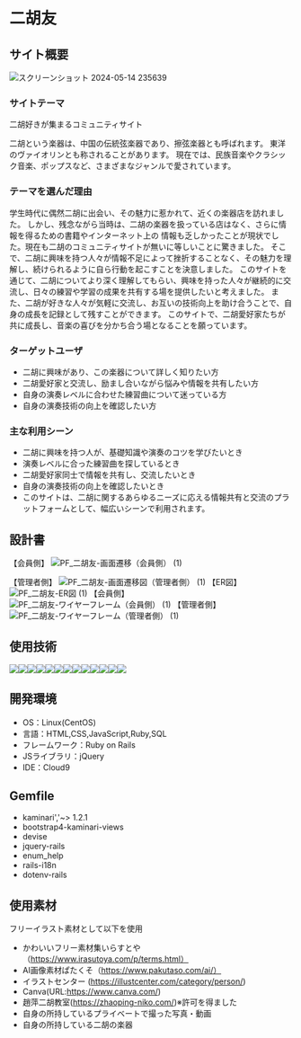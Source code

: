 # **二胡友**

## サイト概要
![スクリーンショット 2024-05-14 235639](https://github.com/takagi2943/takagi2943/assets/154996725/e51a57b0-ce29-486a-9ec9-032984097ea3)

### サイトテーマ
二胡好きが集まるコミュニティサイト

二胡という楽器は、中国の伝統弦楽器であり、擦弦楽器とも呼ばれます。
東洋のヴァイオリンとも称されることがあります。
現在では、民族音楽やクラシック音楽、ポップスなど、さまざまなジャンルで愛されています。

### テーマを選んだ理由
学生時代に偶然二胡に出会い、その魅力に惹かれて、近くの楽器店を訪れました。
しかし、残念ながら当時は、二胡の楽器を扱っている店はなく、さらに情報を得るための書籍やインターネット上の
情報も乏しかったことが現状でした。現在も二胡のコミュニティサイトが無いに等しいことに驚きました。
そこで、二胡に興味を持つ人々が情報不足によって挫折することなく、その魅力を理解し、続けられるように自ら行動を起こすことを決意しました。
このサイトを通じて、二胡についてより深く理解してもらい、興味を持った人々が継続的に交流し、日々の練習や学習の成果を共有する場を提供したいと考えました。
また、二胡が好きな人々が気軽に交流し、お互いの技術向上を助け合うことで、自身の成長を記録として残すことができます。
このサイトで、二胡愛好家たちが共に成長し、音楽の喜びを分かち合う場となることを願っています。

### ターゲットユーザ

- 二胡に興味があり、この楽器について詳しく知りたい方
- 二胡愛好家と交流し、励まし合いながら悩みや情報を共有したい方
- 自身の演奏レベルに合わせた練習曲について迷っている方
- 自身の演奏技術の向上を確認したい方



### 主な利用シーン

- 二胡に興味を持つ人が、基礎知識や演奏のコツを学びたいとき
- 演奏レベルに合った練習曲を探しているとき
- 二胡愛好家同士で情報を共有し、交流したいとき
- 自身の演奏技術の向上を確認したいとき
- このサイトは、二胡に関するあらゆるニーズに応える情報共有と交流のプラットフォームとして、幅広いシーンで利用されます。


## 設計書
【会員側】
![PF_二胡友-画面遷移（会員側） (1)](https://github.com/takagi2943/niko_tomo/assets/154996725/b631da80-c1ee-4644-b055-26dfa8049725)

【管理者側】
![PF_二胡友-画面遷移図（管理者側） (1)](https://github.com/takagi2943/niko_tomo/assets/154996725/2dbc2d0e-3ce2-4af4-a586-e28b736765bd)
【ER図】
![PF_二胡友-ER図 (1)](https://github.com/takagi2943/niko_tomo/assets/154996725/a0d90429-086a-43a2-b6e9-36a62d49c879)
【会員側】
![PF_二胡友-ワイヤーフレーム（会員側） (1)](https://github.com/takagi2943/niko_tomo/assets/154996725/03e14fe7-53bb-4d87-a8dc-584044c2b3b7)
【管理者側】
![PF_二胡友-ワイヤーフレーム（管理者側） (1)](https://github.com/takagi2943/niko_tomo/assets/154996725/e85a89b3-2391-48c6-8c0c-93ef586eff53)

## 使用技術
[![](https://img.shields.io/badge/Ruby-CC342D?style=flat&logo=ruby&logoColor=white)](https://www.ruby-lang.org/)[![](https://img.shields.io/badge/Ruby_on_Rails-CC0000?style=flat&logo=ruby-on-rails&logoColor=white)](https://rubyonrails.org/)[![](https://img.shields.io/badge/HTML-1572B6?style=flat&logo=html5&logoColor=white&color=orange)](https://example.com)[![](https://img.shields.io/badge/CSS-1572B6?style=flat&logo=css3&logoColor=white)](https://www.w3.org/Style/CSS/Overview.en.html)[![](https://img.shields.io/badge/JavaScript-F7DF1E?style=flat&logo=javascript&logoColor=black)](https://developer.mozilla.org/en-US/docs/Web/JavaScript)[![](https://img.shields.io/badge/Bootstrap-563D7C?style=flat&logo=bootstrap&logoColor=white)](https://getbootstrap.com/)[![](https://img.shields.io/badge/GitHub-181717?style=flat&logo=github&logoColor=white)](https://github.com/)[![](https://img.shields.io/badge/Git-F05032?style=flat&logo=git&logoColor=white)](https://git-scm.com/)[![](https://img.shields.io/badge/Amazon_AWS-232F3E?style=flat&logo=amazon-aws&logoColor=white)](https://aws.amazon.com/)[![](https://img.shields.io/badge/Amazon_EC2-232F3E?style=flat&logo=amazon-ec2&logoColor=white)](https://aws.amazon.com/ec2/)[![](https://img.shields.io/badge/Amazon_RDS-232F3E?style=flat&logo=amazon-rds&logoColor=white)](https://aws.amazon.com/rds/)[![](https://img.shields.io/badge/Nginx-009639?style=flat&logo=nginx&logoColor=white)](https://nginx.org/)[![](https://img.shields.io/badge/MySQL-4479A1?style=flat&logo=mysql&logoColor=white)](https://www.mysql.com/)

## 開発環境
- OS：Linux(CentOS)
- 言語：HTML,CSS,JavaScript,Ruby,SQL
- フレームワーク：Ruby on Rails
- JSライブラリ：jQuery
- IDE：Cloud9

## Gemfile
- kaminari','~> 1.2.1
- bootstrap4-kaminari-views
- devise
- jquery-rails
- enum_help
- rails-i18n
- dotenv-rails

## 使用素材
フリーイラスト素材として以下を使用
- かわいいフリー素材集いらすとや（https://www.irasutoya.com/p/terms.html）
- AI画像素材ぱたくそ（https://www.pakutaso.com/ai/）
- イラストセンター (https://illustcenter.com/category/person/)
- Canva(URL:https://www.canva.com/)
- 趙萍二胡教室(https://zhaoping-niko.com/)※許可を得ました
- 自身の所持しているプライベートで撮った写真・動画
- 自身の所持している二胡の楽器
